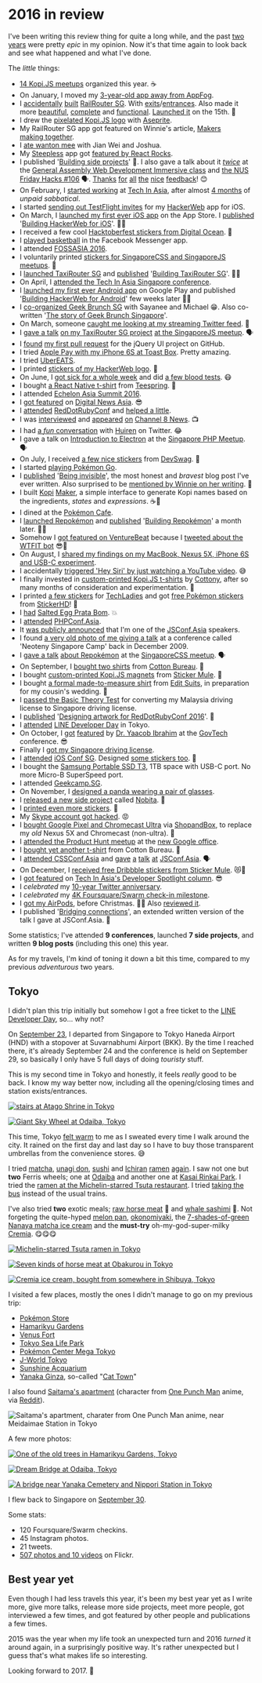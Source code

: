 2016 in review
===

I've been writing this review thing for quite a long while, and the past [two](/blog/2014/12/2014-in-review/) [years](/blog/2015/12/2015-in-review/) were pretty *epic* in my opinion. Now it's that time again to look back and see what happened and what I've done.

The *little* things:

- [14 Kopi.JS meetups](https://medium.com/kopi-js-community/kopi-js-in-2016-cf1b64f3f74a) organized this year. ☕️
- On January, I moved my [3-year-old app away from AppFog](https://twitter.com/cheeaun/status/682945640037388288).
- I [accidentally](https://twitter.com/cheeaun/status/683309888676564992) [built](https://twitter.com/cheeaun/status/683495506031448064) [RailRouter SG](https://twitter.com/cheeaun/status/683630691968397312). With [exits](https://twitter.com/cheeaun/status/684668992003248129)/[entrances](https://twitter.com/cheeaun/status/685105246301863938). Also made it more [beautiful](https://twitter.com/cheeaun/status/685761029591011328), [complete](https://twitter.com/cheeaun/status/686477545118646272) and [functional](https://twitter.com/cheeaun/status/687205902751944704). [Launched it](https://twitter.com/cheeaun/status/687826686625198080) on the 15th. 🚀
- I drew the [pixelated Kopi.JS logo](https://twitter.com/cheeaun/status/687132633118064640) with [Aseprite](https://www.aseprite.org/).
- My RailRouter SG app got featured on Winnie's article, [Makers making together](https://medium.com/@wynlim/makers-making-together-d5c50a0747f5#.hcm9l5kwo).
- I [ate wanton mee](https://twitter.com/madebyjw/status/690504861239013377) with Jian Wei and Joshua.
- My [Steepless](https://github.com/cheeaun/steepless) app got [featured by React Rocks](https://twitter.com/React_Rocks/status/690919457867169792).
- I published '[Building side projects](https://twitter.com/cheeaun/status/691644100244688896)' 📝. I also gave a talk about it [*twice*](https://twitter.com/cheeaun/status/693065472103682049) at the [General Assembly Web Development Immersive class](https://www.facebook.com/photo.php?fbid=10153701648345189&set=a.10153571215710189.1073741834.608990188&type=3&permPage=1) and [the NUS Friday Hacks #106](http://nushackers.org/2016/01/friday-hacks-106-Jan-29/) 🗣. [Thanks](https://twitter.com/vinhnglx/status/691656613090824193) [for](https://twitter.com/sayanee_/status/691770145136574464) [all](https://twitter.com/kentkadim/status/691824456122109953) [the](https://twitter.com/winstonyw/status/691833900675506177) [nice](https://twitter.com/samratshaw/status/693029072276840449) [feedback](https://twitter.com/UpWorks/status/693054984368185345)! 😊
- On February, I [started working](https://twitter.com/cheeaun/status/699187300295536640) at [Tech In Asia](https://www.techinasia.com/), after almost [4 months](https://twitter.com/cheeaun/status/657395165691146240) of *unpaid sabbatical*.
- I started [sending out TestFlight invites](https://twitter.com/cheeaun/status/700641588041502720) for my [HackerWeb](http://hackerwebapp.com/) app for iOS.
- On March, I [launched my first ever iOS app](https://twitter.com/cheeaun/status/704697299922919424) on the App Store. I [published](https://twitter.com/cheeaun/status/707735647134437376) '[Building HackerWeb for iOS](/blog/2016/03/building-hackerweb-ios/)'. 🚀📝
- I received a few cool [Hacktoberfest stickers from Digital Ocean](https://twitter.com/cheeaun/status/707542539771858945). 👾
- I [played basketball](https://twitter.com/cheeaun/status/710678145490243585) in the Facebook Messenger app.
- I attended [FOSSASIA 2016](http://2016.fossasia.org/).
- I voluntarily printed [stickers for SingaporeCSS and SingaporeJS meetups](https://twitter.com/cheeaun/status/711064410983309313). 👾
- I [launched TaxiRouter SG](https://twitter.com/cheeaun/status/712809348230066176) and [published](https://twitter.com/cheeaun/status/714619229618606080) '[Building TaxiRouter SG](/blog/2016/03/building-taxirouter-sg/)'. 🚀📝
- On April, I [attended the Tech In Asia Singapore conference](https://twitter.com/cheeaun/status/719707096384540672).
- I [launched my first ever Android app](https://twitter.com/cheeaun/status/722800946053394433) on Google Play and published '[Building HackerWeb for Android](/blog/2016/05/building-hackerweb-android/)' few weeks later 🚀📝
- I [co-organized Geek Brunch SG](https://twitter.com/geekbrunchsg/status/726330597031858176) with Sayanee and Michael 😁. Also co-written '[The story of Geek Brunch Singapore](https://medium.com/we-build-sg/the-story-of-geek-brunch-singapore-943c3c99515f)'.
- On March, someone [caught me looking at my streaming Twitter feed](https://twitter.com/huiyileeee/status/729949926424117248). 👀
- I [gave a talk](https://twitter.com/woohuiren/status/733270479964774400) [on my TaxiRouter SG project](https://twitter.com/cliener/status/733276057604784129) [at the SingaporeJS meetup](https://engineers.sg/video/taxi-router-talk-js--737). 🗣
- I [found](https://twitter.com/cheeaun/status/733508759721377792) [my first pull request](https://github.com/jquery/jquery-ui/pull/11) for the jQuery UI project on GitHub.
- I tried [Apple Pay with my iPhone 6S at Toast Box](https://twitter.com/cheeaun/status/735353321867841536). Pretty amazing.
- I tried [UberEATS](https://twitter.com/cheeaun/status/735684613842960385).
- I printed [stickers of my HackerWeb logo](https://twitter.com/cheeaun/status/736388132568862721). 👾
- On June, I [got sick for a whole week](https://twitter.com/cheeaun/status/741836646639796224) and did [a few blood tests](https://twitter.com/cheeaun/status/742549511537451008). 😷
- I bought [a React Native t-shirt](https://twitter.com/cheeaun/status/742376103256330240) from [Teespring](https://teespring.com/shop/react-native-fan). 👕
- I attended [Echelon Asia Summit 2016](https://e27.co/echelon/asia/).
- I [got featured](https://twitter.com/cheeaun/status/744732576904949760) on [Digital News Asia](https://www.digitalnewsasia.com/digital-economy/datasets-rest-us-datagovsg). 😎
- I [attended](https://twitter.com/cheeaun/status/745784891644719104) [RedDotRubyConf](https://twitter.com/cheeaun/status/746161599954690049) and [helped a little](https://twitter.com/JuanitoFatas/status/746278748882755584).
- I was [interviewed](https://twitter.com/cheeaun/status/745900777164636160) and [appeared](https://twitter.com/cheeaun/status/746003325007495168) [on](https://www.facebook.com/cheeaun/posts/10154099796376294) [Channel 8 News](https://www.youtube.com/watch?v=8zH8fbUNdKI). 📺
- I had [a *fun* conversation](https://twitter.com/jsstrn/status/746997997964169216) with [Huiren](https://twitter.com/woohuiren) on Twitter. 😂
- I gave a talk on [Introduction to Electron](https://engineers.sg/video/introduction-to-electron-singapore-php-user-group--837) at the [Singapore PHP Meetup](https://www.facebook.com/events/1029564810445427/). 🗣
- On July, I received [a few nice stickers](https://twitter.com/cheeaun/status/749984711011819520) from [DevSwag](https://devswag.com/). 👾
- I started [playing Pokémon Go](https://twitter.com/cheeaun/status/750547880805593089).
- I [published](https://twitter.com/cheeaun/status/751386198044618756) '[Being invisible](/blog/2016/07/being-invisible/)', the most honest and *bravest* blog post I've ever written. Also surprised to be [mentioned by Winnie on her writing](http://journal.winnielim.org/learning-to-be-a-human-being). 📝
- I built [Kopi](https://twitter.com/cheeaun/status/752174327064203264) [Maker](https://twitter.com/cheeaun/status/752874588170629122), a simple interface to generate Kopi names based on the ingredients, *states* and *expressions*. ☕️🚀
- I dined at the [Pokémon Cafe](https://www.instagram.com/p/BHzeoNohgMU/).
- I [launched Repokémon](https://twitter.com/cheeaun/status/753762545656172544) and [published](https://twitter.com/cheeaun/status/761391635053674499) '[Building Repokémon](/blog/2016/08/building-repokemon/)' a month later. 🚀📝
- Somehow I [got featured on VentureBeat](http://venturebeat.com/2016/07/27/space-chickens-and-other-strange-pictures-people-have-sent-to-wtf-is-that-bot/) because I [tweeted about the WTFIT bot](https://twitter.com/cheeaun/status/727791783971721216) 😎🐔
- On August, I [shared my findings on my MacBook, Nexus 5X, iPhone 6S and USB-C experiment](https://www.facebook.com/cheeaun/posts/10154217567516294).
- I accidentally [triggered 'Hey Siri' by just watching a YouTube video](https://twitter.com/cheeaun/status/764654413860528128). 😅
- I finally invested in [custom-printed Kopi.JS t-shirts](https://twitter.com/cheeaun/status/765883251688927233) by [Cottony](http://www.cottony.sg/), after so many months of consideration and experimentation. 👕
- I printed [a few stickers](https://www.instagram.com/p/BJUzDKkBa8y/) for [TechLadies](http://www.techladies.co/) and got [free Pokémon stickers](https://twitter.com/cheeaun/status/766964825125597184) from [StickerHD](https://stickerhd.com/)! 👾
- I [had](https://www.facebook.com/cheeaun/videos/10154248188206294/) [Salted Egg Prata Bom](https://www.instagram.com/p/BJX8CeZB4v2/). 💥
- I [attended](https://twitter.com/cheeaun/status/767901228735094784) [PHPConf.Asia](https://twitter.com/cheeaun/status/768265980925665280).
- It [was publicly announced](https://twitter.com/jsconfasia/status/769055813457543171) that I'm one of the [JSConf.Asia](https://2016.jsconf.asia/) speakers.
- I found [a very old photo of me giving a talk](https://www.flickr.com/photos/maltman23/4247730193/) at a conference called 'Neoteny Singapore Camp' back in December 2009.
- I [gave a talk](https://twitter.com/SingaporeCSS/status/770624036715892737) [about Repokémon](https://engineers.sg/video/repokemon-talk-css--1041) at the [SingaporeCSS meetup](https://www.meetup.com/SingaporeCSS/events/232766411/). 🗣
- On September, I [bought two shirts](https://twitter.com/cheeaun/status/772669093753126912) from [Cotton Bureau](https://cottonbureau.com/). 👕
- I bought [custom-printed Kopi.JS magnets](https://twitter.com/cheeaun/status/777531446302871553) from [Sticker Mule](https://www.stickermule.com/products/custom-magnets). 👾
- I bought [a formal made-to-measure shirt](https://twitter.com/cheeaun/status/778615578399416320) from [Edit Suits](http://www.editsuits.com/), in preparation for my cousin's wedding. 👕
- I [passed the Basic Theory Test](https://twitter.com/cheeaun/status/778772323994181633) for converting my Malaysia driving license to Singapore driving license.
- I [published](https://twitter.com/cheeaun/status/779135409422860288) '[Designing artwork for RedDotRubyConf 2016](/blog/2016/09/designing-artwork-reddotrubyconf-2016/)'. 📝
- I [attended](https://twitter.com/cheeaun/status/781301145079865346) [LINE Developer Day](http://linedevday.linecorp.com/jp/2016/) in Tokyo.
- On October, I [got](https://twitter.com/uzyn/status/784216794089201665) [featured](https://twitter.com/heliumlife/status/784217428410544128) by [Dr. Yaacob Ibrahim](https://www.parliament.gov.sg/mp/yaacob-ibrahim) at the [GovTech](https://www.tech.gov.sg/) conference. 😎
- Finally I [got my Singapore driving license](https://twitter.com/cheeaun/status/786892294620188672).
- I [attended](https://twitter.com/cheeaun/status/788921436182343682) [iOS Conf SG](https://twitter.com/cheeaun/status/789283295536099329). Designed [some stickers too](https://twitter.com/cheeaun/status/789099088939589632). 👾
- I bought the [Samsung Portable SSD T3](https://www.facebook.com/cheeaun/posts/10154441401556294), 1TB space with USB-C port. No more Micro-B SuperSpeed port.
- I attended [Geekcamp.SG](https://www.geekcamp.sg/).
- On November, I [designed a panda wearing a pair of glasses](https://twitter.com/cheeaun/status/793791324591841280).
- I [released a new side project](https://twitter.com/cheeaun/status/795433901871112193) called [Nobita](https://github.com/cheeaun/nobita). 🚀
- I [printed even more stickers](https://twitter.com/cheeaun/status/795953046761050112). 👾
- My [Skype account got hacked](https://twitter.com/cheeaun/status/799152247435247616). 😡
- I [bought Google Pixel and Chromecast Ultra](https://twitter.com/cheeaun/status/800597477468446720) via [ShopandBox](http://www.shopandbox.com/), to replace my *old* Nexus 5X and Chromecast (non-ultra). 📱
- I [attended the Product Hunt meetup](https://twitter.com/cheeaun/status/800667609595199488) at the [new Google office](https://www.meetup.com/Product-Hunt-Singapore-Meetup-Group/events/234747587/).
- I [bought yet another t-shirt](https://twitter.com/cheeaun/status/801081510476464129) from Cotton Bureau. 👕
- I [attended CSSConf.Asia](https://twitter.com/cheeaun/status/801588036677025798) and [gave](https://twitter.com/zellwk/status/802065265106092032) [a](https://twitter.com/uzyn/status/802068434246717440) [talk](https://twitter.com/jacobtyq/status/802072670921629696) [at](https://twitter.com/cheeaun/status/801956680636502016) [JSConf.Asia](https://twitter.com/cheeaun/status/802339384708235264). 🗣
- On December, I [received free Dribbble stickers from Sticker Mule](https://twitter.com/cheeaun/status/804229555472842754). 😻👾
- I [got featured](https://twitter.com/techinasia/status/806294919979507712) on [Tech In Asia's Developer Spotlight column](https://www.techinasia.com/talk/developer-spotlight-this-frontend-dev-wont-tell-you-where-to-start). 😎
- I *celebrated* my [10-year Twitter anniversary](https://twitter.com/cheeaun/status/810281727042031617).
- I *celebrated* my [4K Foursquare/Swarm check-in milestone](https://twitter.com/cheeaun/status/810690299391459328).
- I [got my AirPods](https://twitter.com/cheeaun/status/812209154601275393), before Christmas. 🎄🎁 Also [reviewed it](https://www.facebook.com/cheeaun/posts/10154695783141294).
- I published '[Bridging connections](blog/2016/12/bridging-connections/)', an extended written version of the talk I gave at JSConf.Asia. 📝

Some statistics; I've attended **9 conferences**, launched **7 side projects**, and written **9 blog posts** (including this one) this year.

As for my travels, I'm kind of toning it down a bit this time, compared to my previous *adventurous* two years.

Tokyo
---

I didn't plan this trip initially but somehow I got a free ticket to the [LINE Developer Day](http://linedevday.linecorp.com/jp/2016/), so… why not?

On [September 23](https://twitter.com/cheeaun/status/779258921949106176), I departed from Singapore to Tokyo Haneda Airport (HND) with a stopover at Suvarnabhumi Airport (BKK). By the time I reached there, it's already September 24 and the conference is held on September 29, so basically I only have 5 full days of doing *touristy* stuff.

This is my second time in Tokyo and honestly, it feels *really* good to be back. I know my way better now, including all the opening/closing times and station exists/entrances.

[![stairs at Atago Shrine in Tokyo](../images/photos/scenery/stairs-atago-shrine-tokyo.jpg)](https://www.instagram.com/p/BKunXd5gr46/)

[![Giant Sky Wheel at Odaiba, Tokyo](../images/photos/scenery/giant-sky-wheel-odaiba-tokyo.jpg)](https://www.instagram.com/p/BKxiCRngGui/)

This time, Tokyo [felt warm](https://twitter.com/cheeaun/status/779869648984477696) to me as I sweated every time I walk around the city. It rained on the first day and last day so I have to buy those transparent umbrellas from the convenience stores. 😅

I tried [matcha](https://www.instagram.com/p/BKuo5bpAz1l/), [unagi don](https://www.instagram.com/p/BKuwFV2A1Dm/), [sushi](https://www.instagram.com/p/BKxBthaAyro/) and [Ichiran](https://www.instagram.com/p/BKvTKOsgLfD/) [ramen](https://www.instagram.com/p/BKxzy_LAhSR/) [again](https://www.instagram.com/p/BKx1iLpAjYG/). I saw not one but **two** Ferris wheels; one at [Odaiba](https://www.instagram.com/p/BKxiCRngGui/) and another one at [Kasai Rinkai Park](https://www.instagram.com/p/BKxiTPXggWN/). I tried the [ramen at the Michelin-starred Tsuta restaurant](https://www.instagram.com/p/BKzsSwcgzXc/). I tried [taking the bus](https://www.instagram.com/p/BK47go1A_6O/) instead of the usual trains.

I've also tried **two** exotic meals; [raw horse meat](https://www.instagram.com/p/BK0pM3QgSFp/) 🐴 and [whale sashimi](https://www.instagram.com/p/BK2GB0Tgg13/) 🐳. Not forgeting the quite-hyped [melon pan](https://www.instagram.com/p/BK2e8-igHRB/), [okonomiyaki](https://www.instagram.com/p/BK8S1vyACq5/), the [7-shades-of-green](https://www.instagram.com/p/BK5S7UxgINb/) [Nanaya matcha ice cream](https://www.instagram.com/p/BK5TB9yAExb/) and the **must-try** oh-my-god-super-milky [Cremia](https://www.instagram.com/p/BK8Uf0QADO_/). 😋😋😋

[![Michelin-starred Tsuta ramen in Tokyo](../images/photos/objects/michelin-tsuta-ramen-tokyo.jpg)](https://www.instagram.com/p/BKzsSwcgzXc/)

[![Seven kinds of horse meat at Obakurou in Tokyo](../images/photos/objects/seven-kinds-horse-meat-obakurou-tokyo.jpg)](https://www.instagram.com/p/BK0pM3QgSFp/)

[![Cremia ice cream, bought from somewhere in Shibuya, Tokyo](../images/photos/objects/cremia-ice-cream-shibuya-tokyo.jpg)](https://www.instagram.com/p/BK8Uf0QADO_/)

I visited a few places, mostly the ones I didn't manage to go on my previous trip:

- [Pokémon Store](https://foursquare.com/v/%E3%83%9D%E3%82%B1%E3%83%A2%E3%83%B3%E3%82%B9%E3%83%88%E3%82%A2-%E6%9D%B1%E4%BA%AC%E9%A7%85%E5%BA%97/52a52e8311d2677d8b045583)
- [Hamarikyu Gardens](https://www.instagram.com/p/BKxhkj5AKZS/)
- [Venus Fort](https://www.instagram.com/p/BKxhtFWg_Iy/)
- [Tokyo Sea Life Park](https://www.instagram.com/p/BKxvXS3gfUk/)
- [Pokémon Center Mega Tokyo](https://foursquare.com/v/%E3%83%9D%E3%82%B1%E3%83%A2%E3%83%B3%E3%82%BB%E3%83%B3%E3%82%BF%E3%83%BC-%E3%83%A1%E3%82%AC%E3%83%88%E3%82%A6%E3%82%AD%E3%83%A7%E3%83%BC-pok%C3%A9mon-center-mega-tokyo/546688fa498efb616379c044)
- [J-World Tokyo](https://www.instagram.com/p/BK0Au_vA70P/)
- [Sunshine Acquarium](https://www.instagram.com/p/BK0BAzzgh01/)
- [Yanaka Ginza](https://www.instagram.com/p/BK0BYesgSJC/), so-called "[Cat Town](https://www.instagram.com/p/BK0Bgk_gawg/)"

I also found [Saitama's apartment](https://www.instagram.com/p/BK4nCO-Adqx/) (character from [One Punch Man](https://myanimelist.net/anime/30276/One_Punch_Man) anime, via [Reddit](https://www.reddit.com/r/OnePunchMan/comments/3yzuja/saitamas_houseapartment_is_real/)).

![Saitama's apartment, charater from One Punch Man anime, near Meidaimae Station in Tokyo](../images/photos/scenery/saitama-apartment-one-punch-man-anime-meidaimae-station-tokyo.jpg)

A few more photos:

[![One of the old trees in Hamarikyu Gardens, Tokyo](../images/photos/scenery/old-tree-hamarikyu-gardens-tokyo.jpg)](https://www.flickr.com/photos/cheeaun/30091056795/in/album-72157674625807336/)

[![Dream Bridge at Odaiba, Tokyo](../images/photos/scenery/dream-bridge-odaiba-tokyo.jpg)](https://www.flickr.com/photos/cheeaun/30007758881/in/album-72157674625807336/)

[![A bridge near Yanaka Cemetery and Nippori Station in Tokyo](../images/photos/scenery/bridge-yanaka-cemetery-nippori-station-tokyo.jpg)](https://www.flickr.com/photos/cheeaun/30057032516/in/album-72157674625807336/)

I flew back to Singapore on [September 30](https://twitter.com/cheeaun/status/781659713066807296).

Some stats:

- 120 Foursquare/Swarm checkins.
- 45 Instagram photos.
- 21 tweets.
- [507 photos and 10 videos](https://www.flickr.com/photos/cheeaun/albums/72157674625807336) on Flickr.

Best year yet
---

Even though I had less travels this year, it's been my best year yet as I write more, give more talks, release more side projects, meet more people, got interviewed a few times, and got featured by other people and publications a few times.

2015 was the year when my life took an unexpected turn and 2016 *turned* it around again, in a surprisingly positive way. It's rather unexpected but I guess that's what makes life so interesting.

Looking forward to 2017. 🚀
